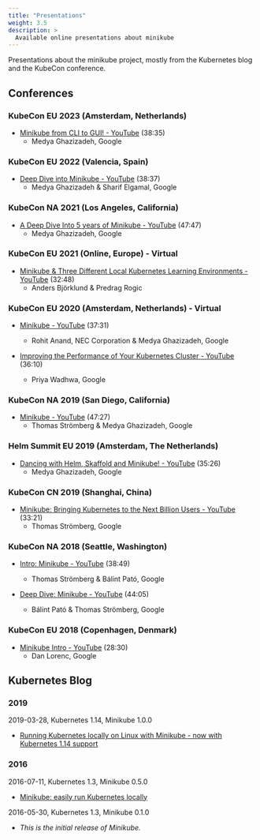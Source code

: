 ```yaml
---
title: "Presentations"
weight: 3.5
description: >
  Available online presentations about minikube
---
```


Presentations about the minikube project, mostly from the Kubernetes blog and the KubeCon conference.

## Conferences

### KubeCon EU 2023 (Amsterdam, Netherlands)

* [Minikube from CLI to GUI! - YouTube](https://youtu.be/74X1RmqfUzs) (38:35)
  * Medya Ghazizadeh, Google

### KubeCon EU 2022 (Valencia, Spain)

* [Deep Dive into Minikube - YouTube](https://youtu.be/Iyq_MlSku-I) (38:37)
  * Medya Ghazizadeh & Sharif Elgamal, Google

### KubeCon NA 2021 (Los Angeles, California)

* [A Deep Dive Into 5 years of Minikube - YouTube](https://youtu.be/GHczvbzuVvc) (47:47)
  * Medya Ghazizadeh, Google

### KubeCon EU 2021 (Online, Europe) - Virtual

* [Minikube & Three Different Local Kubernetes Learning Environments - YouTube](https://youtu.be/nqKYgeUtk8s) (32:48)
  * Anders Björklund & Predrag Rogic

### KubeCon EU 2020 (Amsterdam, Netherlands) - Virtual

* [Minikube - YouTube](https://youtu.be/xdoOmSSCxo8) (37:31)
  * Rohit Anand, NEC Corporation & Medya Ghazizadeh, Google

* [Improving the Performance of Your Kubernetes Cluster - YouTube](https://youtu.be/tvreJem3xIw) (36:10)
  * Priya Wadhwa, Google

### KubeCon NA 2019 (San Diego, California)

* [Minikube - YouTube](https://youtu.be/3giynG20f3I) (47:27)
  * Thomas Strömberg & Medya Ghazizadeh, Google

### Helm Summit EU 2019 (Amsterdam, The Netherlands)

* [Dancing with Helm, Skaffold and Minikube! - YouTube](https://youtu.be/Ww7JvxKY478) (35:26)
  * Medya Ghazizadeh, Google

### KubeCon CN 2019 (Shanghai, China)

* [Minikube: Bringing Kubernetes to the Next Billion Users - YouTube](https://youtu.be/ahb-_NBtOL0) (33:21)
  * Thomas Strömberg, Google

### KubeCon NA 2018 (Seattle, Washington)

* [Intro: Minikube - YouTube](https://youtu.be/2yBOVlonHQw) (38:49)
  * Thomas Strömberg & Bálint Pató, Google

* [Deep Dive: Minikube - YouTube](https://youtu.be/46-FXiSEfE4) (44:05)
  * Bálint Pató & Thomas Strömberg, Google

### KubeCon EU 2018 (Copenhagen, Denmark)

* [Minikube Intro - YouTube](https://youtu.be/4x0CZmF_U5o) (28:30)
  * Dan Lorenc, Google

## Kubernetes Blog

### 2019

2019-03-28, Kubernetes 1.14, Minikube 1.0.0

* [Running Kubernetes locally on Linux with Minikube - now with Kubernetes 1.14 support](https://kubernetes.io/blog/2019/03/28/running-kubernetes-locally-on-linux-with-minikube-now-with-kubernetes-1.14-support/)

### 2016

2016-07-11, Kubernetes 1.3, Minikube 0.5.0

* [Minikube: easily run Kubernetes locally](https://kubernetes.io/blog/2016/07/minikube-easily-run-kubernetes-locally/)

2016-05-30, Kubernetes 1.3, Minikube 0.1.0

* _This is the initial release of Minikube._

